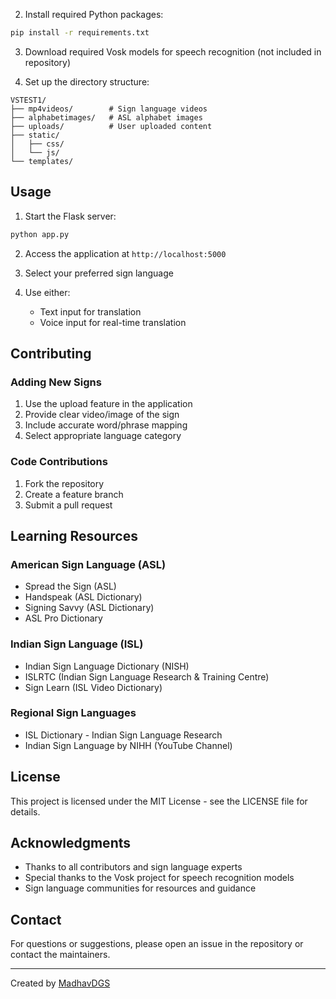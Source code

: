 2. Install required Python packages:
```bash
pip install -r requirements.txt
```

3. Download required Vosk models for speech recognition (not included in repository)

4. Set up the directory structure:
```
VSTEST1/
├── mp4videos/        # Sign language videos
├── alphabetimages/   # ASL alphabet images
├── uploads/          # User uploaded content
├── static/
│   ├── css/
│   └── js/
└── templates/
```

## Usage

1. Start the Flask server:
```bash
python app.py
```

2. Access the application at `http://localhost:5000`

3. Select your preferred sign language

4. Use either:
   - Text input for translation
   - Voice input for real-time translation

## Contributing

### Adding New Signs
1. Use the upload feature in the application
2. Provide clear video/image of the sign
3. Include accurate word/phrase mapping
4. Select appropriate language category

### Code Contributions
1. Fork the repository
2. Create a feature branch
3. Submit a pull request

## Learning Resources

### American Sign Language (ASL)
- Spread the Sign (ASL)
- Handspeak (ASL Dictionary)
- Signing Savvy (ASL Dictionary)
- ASL Pro Dictionary

### Indian Sign Language (ISL)
- Indian Sign Language Dictionary (NISH)
- ISLRTC (Indian Sign Language Research & Training Centre)
- Sign Learn (ISL Video Dictionary)

### Regional Sign Languages
- ISL Dictionary - Indian Sign Language Research
- Indian Sign Language by NIHH (YouTube Channel)

## License

This project is licensed under the MIT License - see the LICENSE file for details.

## Acknowledgments

- Thanks to all contributors and sign language experts
- Special thanks to the Vosk project for speech recognition models
- Sign language communities for resources and guidance

## Contact

For questions or suggestions, please open an issue in the repository or contact the maintainers.

---
Created by [MadhavDGS](https://github.com/MadhavDGS)
